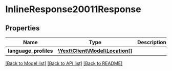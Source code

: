 # InlineResponse20011Response

## Properties
Name | Type | Description | Notes
------------ | ------------- | ------------- | -------------
**language_profiles** | [**\Yext\Client\Model\Location[]**](Location.md) |  | [optional] 

[[Back to Model list]](../README.md#documentation-for-models) [[Back to API list]](../README.md#documentation-for-api-endpoints) [[Back to README]](../README.md)


